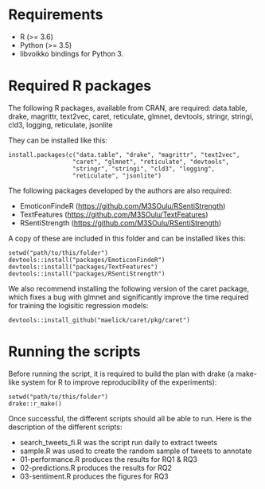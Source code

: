 # Requirements

* R (>= 3.6)
* Python (>= 3.5)
* libvoikko bindings for Python 3.

# Required R packages

The following R packages, available from CRAN, are required:
data.table, drake, magrittr, text2vec, caret, reticulate, glmnet,
devtools, stringr, stringi, cld3, logging, reticulate, jsonlite

They can be installed like this:

    install.packages(c("data.table", "drake", "magrittr", "text2vec",
                      "caret", "glmnet", "reticulate", "devtools",
                      "stringr", "stringi", "cld3", "logging",
                      "reticulate", "jsonlite")

The following packages developed by the authors are also required:
* EmoticonFindeR (https://github.com/M3SOulu/RSentiStrength)
* TextFeatures (https://github.com/M3SOulu/TextFeatures)
* RSentiStrength (https://github.com/M3SOulu/RSentiStrength)

A copy of these are included in this folder and can be installed likes
this:

    setwd("path/to/this/folder")
    devtools::install("packages/EmoticonFindeR")
    devtools::install("packages/TextFeatures")
    devtools::install("packages/RSentiStrength")

We also recommend installing the following version of the caret package, which
fixes a bug with glmnet and significantly improve the time required
for training the logisitic regression models:

    devtools::install_github("maelick/caret/pkg/caret")


# Running the scripts

Before running the script, it is required to build the plan with drake
(a make-like system for R to improve reproducibility of the experiments):

    setwd("path/to/this/folder")
    drake::r_make()

Once successful, the different scripts should all be able to run.
Here is the description of the different scripts:
* search\_tweets\_fi.R was the script run daily to extract tweets
* sample.R was used to create the random sample of tweets to annotate
* 01-performance.R produces the results for RQ1 & RQ3
* 02-predictions.R produces the results for RQ2
* 03-sentiment.R produces the figures for RQ3
